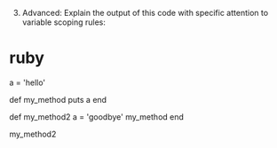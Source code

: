 3.  ​Advanced​: Explain the output of this code with specific attention to variable scoping rules:
<!---->
# ruby

   a = 'hello'

   def my_method
     puts a
   end

   def my_method2
     a = 'goodbye'
     my_method
   end

   my_method2